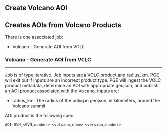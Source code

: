 ## Create Volcano AOI
Creates AOIs from Volcano Products
----
There is one associated job:
- Volcano - Generate AOI from VOLC

### Volcano - Generate AOI from VOLC
-----
Job is of type iterative. Job inputs are a VOLC product and radius_km. PGE will exit out if inputs are an incorrect product type. PGE will ingest the VOLC product metadata, determine an AOI with appropriate geojson, and publish an AOI product associated with the Volcano. Inputs are:
   * radius_km: The radius of the polygon geojson, in kilometers, around the Volcano summit.

AOI product is the following spec:

    AOI-GVN_<GVN_number>-<volcano_name>-<version_number>
